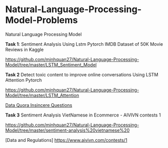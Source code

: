 # Natural-Language-Processing-Model-Problems
Natural Language Processing Model

**Task 1**: Sentiment Analysis Using Lstm Pytorch IMDB Dataset of 50K Movie Reviews in Kaggle


https://github.com/minhquan27/Natural-Language-Processing-Model/tree/master/LSTM_Sentiment_Model

**Task 2** Detect toxic content to improve online conversations Using LSTM Attention Pytorch


https://github.com/minhquan27/Natural-Language-Processing-Model/tree/master/LSTM_Attention

[Data Quora Insincere Questions](https://www.kaggle.com/c/quora-insincere-questions-classification)


**Task 3** Sentiment Analysis VietNamese in Ecommerce - AIVIVN contests 1


https://github.com/minhquan27/Natural-Language-Processing-Model/tree/master/sentiment-analysis%20vietnamese%20

[Data and Regulations] https://www.aivivn.com/contests/1 

